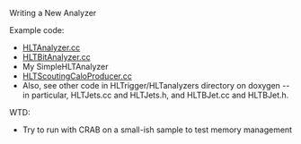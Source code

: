 Writing a New Analyzer

Example code:

 - [HLTAnalyzer.cc](https://github.com/cms-sw/cmssw/blob/CMSSW_8_1_X/HLTrigger/HLTanalyzers/src/HLTAnalyzer.cc/ "HLT Analyzer")
 - [HLTBitAnalyzer.cc](https://github.com/cms-sw/cmssw/blob/CMSSW_8_1_X/HLTrigger/HLTanalyzers/src/HLTBitAnalyzer.cc/ "HLT Bit Analyzer")
 - My SimpleHLTAnalyzer
 - [HLTScoutingCaloProducer.cc](https://cmssdt.cern.ch/SDT/doxygen/CMSSW_8_0_9/doc/html/de/d43/HLTScoutingCaloProducer_8cc_source.html "HLT Scouting Calo Producer")
 - Also, see other code in HLTrigger/HLTanalyzers directory on doxygen -- in particular, HLTJets.cc and HLTJets.h, and HLTBJet.cc and HLTBJet.h.

WTD:

- Try to run with CRAB on a small-ish sample to test memory management
